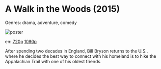 # A Walk in the Woods (2015)

Genres: drama, adventure, comedy

![poster](http://image.tmdb.org/t/p/w500/ksn8DLsROK4V542Zex9X6AmZL3A.jpg)

en:
  [720p](magnet:?xt=urn:btih:52A966560E2D053514CA58CB9023FED65BCE82FC&tr=udp://glotorrents.pw:6969/announce&tr=udp://tracker.opentrackr.org:1337/announce&tr=udp://torrent.gresille.org:80/announce&tr=udp://tracker.openbittorrent.com:80&tr=udp://tracker.coppersurfer.tk:6969&tr=udp://tracker.leechers-paradise.org:6969&tr=udp://p4p.arenabg.ch:1337&tr=udp://tracker.internetwarriors.net:1337)
  [1080p](magnet:?xt=urn:btih:95FA25BCC2591A58588B247B634FF3F6F5295F1E&tr=udp://glotorrents.pw:6969/announce&tr=udp://tracker.opentrackr.org:1337/announce&tr=udp://torrent.gresille.org:80/announce&tr=udp://tracker.openbittorrent.com:80&tr=udp://tracker.coppersurfer.tk:6969&tr=udp://tracker.leechers-paradise.org:6969&tr=udp://p4p.arenabg.ch:1337&tr=udp://tracker.internetwarriors.net:1337)
  


After spending two decades in England, Bill Bryson returns to the U.S., where he decides the best way to connect with his homeland is to hike the Appalachian Trail with one of his oldest friends.